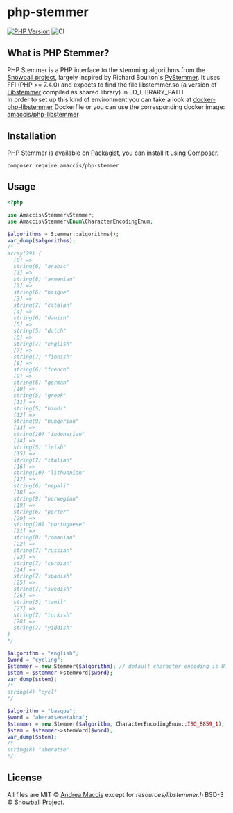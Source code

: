 # php-stemmer

[![PHP Version](https://img.shields.io/badge/php-%5E8.1-blue.svg)](https://img.shields.io/badge/php-%5E8.1-blue.svg)
![CI](https://github.com/amaccis/php-stemmer/workflows/CI/badge.svg)

## What is PHP Stemmer?
PHP Stemmer is a PHP interface to the stemming algorithms from the [Snowball project](https://snowballstem.org/), largely inspired by Richard Boulton's [PyStemmer](https://github.com/snowballstem/pystemmer).
It uses FFI (PHP >= 7.4.0) and expects to find the file libstemmer.so (a version of [Libstemmer](https://snowballstem.org/dist/libstemmer_c.tgz) compiled as shared library) in LD_LIBRARY_PATH.  
In order to set up this kind of environment you can take a look at [docker-php-libstemmer](https://github.com/amaccis/docker-php-libstemmer) Dockerfile or you can use the corresponding docker image: [amaccis/php-libstemmer](https://hub.docker.com/r/amaccis/php-libstemmer)

## Installation

PHP Stemmer is available on [Packagist](http://packagist.org/packages/amaccis/php-stemmer), 
you can install it using [Composer](http://getcomposer.org).

```shell
composer require amaccis/php-stemmer
```

## Usage

```php
<?php

use Amaccis\Stemmer\Stemmer;
use Amaccis\Stemmer\Enum\CharacterEncodingEnum;

$algorithms = Stemmer::algorithms();
var_dump($algorithms);
/*
array(29) {
  [0] =>
  string(6) "arabic"
  [1] =>
  string(8) "armenian"
  [2] =>
  string(6) "basque"
  [3] =>
  string(7) "catalan"
  [4] =>
  string(6) "danish"
  [5] =>
  string(5) "dutch"
  [6] =>
  string(7) "english"
  [7] =>
  string(7) "finnish"
  [8] =>
  string(6) "french"
  [9] =>
  string(6) "german"
  [10] =>
  string(5) "greek"
  [11] =>
  string(5) "hindi"
  [12] =>
  string(9) "hungarian"
  [13] =>
  string(10) "indonesian"
  [14] =>
  string(5) "irish"
  [15] =>
  string(7) "italian"
  [16] =>
  string(10) "lithuanian"
  [17] =>
  string(6) "nepali"
  [18] =>
  string(9) "norwegian"
  [19] =>
  string(6) "porter"
  [20] =>
  string(10) "portuguese"
  [21] =>
  string(8) "romanian"
  [22] =>
  string(7) "russian"
  [23] =>
  string(7) "serbian"
  [24] =>
  string(7) "spanish"
  [25] =>
  string(7) "swedish"
  [26] =>
  string(5) "tamil"
  [27] =>
  string(7) "turkish"
  [28] =>
  string(7) "yiddish"
}
*/

$algorithm = "english";
$word = "cycling";
$stemmer = new Stemmer($algorithm); // default character encoding is UTF-8
$stem = $stemmer->stemWord($word);
var_dump($stem);
/*
string(4) "cycl"
*/

$algorithm = "basque";
$word = "aberatsenetakoa";
$stemmer = new Stemmer($algorithm, CharacterEncodingEnum::ISO_8859_1);
$stem = $stemmer->stemWord($word);
var_dump($stem);
/*
string(8) "aberatse"
*/
```

## License
All files are MIT &copy; [Andrea Maccis](https://twitter.com/andreamaccis) except for _resources/libstemmer.h_ BSD-3 &copy; [Snowball Project](https://github.com/snowballstem/snowball).